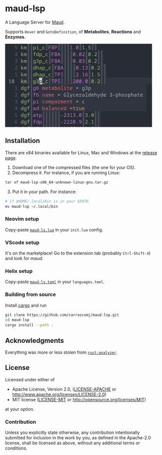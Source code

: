 # maud-lsp

A Language Server for [Maud](https://github.com/biosustain/Maud).

Supports `Hover` and `GotoDefinition`, of **Metabolites**, **Reactions** and **Enzymes**.

![Maud screenshot](assets/maud_screen.png "Maud screenshot") 

## Installation

There are x84 binaries available for Linux, Mac and Windows at the
[release page](https://github.com/carrascomj/maud-lsp/releases/latest):

1. Download one of the compressed files (the one for your OS).
2. Decompress it. For instance, if you are running Linux:
```bash
tar xf maud-lsp-x86_64-unknown-linux-gnu.tar.gz 
```
3. Put it in your path. For instance:
```bash
# if $HOME/.local/bin is in your $PATH
mv maud-lsp ~/.local/bin
```

### Neovim setup

Copy-paste [`maud-ls.lua`](./assets/maud-ls.lua) in your `init.lua` config.

### VScode setup

It's on the marketplace! Go to the extension tab (probably `Ctrl-Shift-X`) and look for _maud_.

### Helix setup

Copy-paste [`maud-ls.toml`](./assets/maud-ls.toml) in your `languages.toml`.

### Building from source

Install [cargo](https://doc.rust-lang.org/cargo/getting-started/installation.html) and run

```bash
git clone https://github.com/carrascomj/maud-lsp.git
cd maud-lsp
cargo install --path .
```

## Acknowledgments

Everything was more or less stolen from [`rust-analyzer`](https://github.com/rust-lang/rust-analyzer/).

## License

Licensed under either of

- Apache License, Version 2.0, ([LICENSE-APACHE](LICENSE-APACHE) or http://www.apache.org/licenses/LICENSE-2.0)
- MIT license ([LICENSE-MIT](LICENSE-MIT) or http://opensource.org/licenses/MIT)

at your option.

### Contribution

Unless you explicitly state otherwise, any contribution intentionally submitted for inclusion in the work by you, as defined in the Apache-2.0 license, shall be licensed as above, without any additional terms or conditions.
